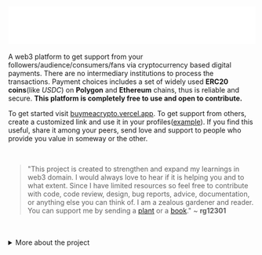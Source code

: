 ![buymeacrypto_](app/public/assets/dark/buymeacrypto_.svg)

A web3 platform to get support from your followers/audience/consumers/fans via cryptocurrency based digital payments. There are no intermediary institutions to process the transactions. Payment choices includes a set of widely used **ERC20 coins**(like *USDC*) on **Polygon** and **Ethereum** chains, thus is reliable and secure. **This platform is completely free to use and open to contribute.**

To get started visit [buymeacrypto.vercel.app](buymeacrypto.vercel.app). To get support from others, create a customized link and use it in your profiles([example](https://github.com/rg12301)). If you find this useful, share it among your peers, send love and support to people who provide you value in someway or the other.

<br>

> "This project is created to strengthen and expand my learnings in web3 domain. I would always love to hear if it is helping you and to what extent. Since I have limited resources so feel free to contribute with code, code review, design, bug reports, advice, documentation, or anything else you can think of. I am a zealous gardener and reader. You can support me by sending a [plant](http://buymeacrypto.vercel.app/?plant=1) or a [book](http://buymeacrypto.vercel.app/?book=1)." ~ **rg12301**

<br>
<br>

<details>
<summary>More about the project</summary>
<br>

### What's next?

- [x] Support for Unstoppable Domains
- [x] Continuous support to creators using Superfluid's programmable cashflows
- [ ] Interface to create custom links (include signatures and login with UD for verified profiles)
- [ ] Event and Transaction notifier in frontend
- [ ] Support for ENS
- [ ] Integration with other blockchains like Solana, Near, etc

</details>